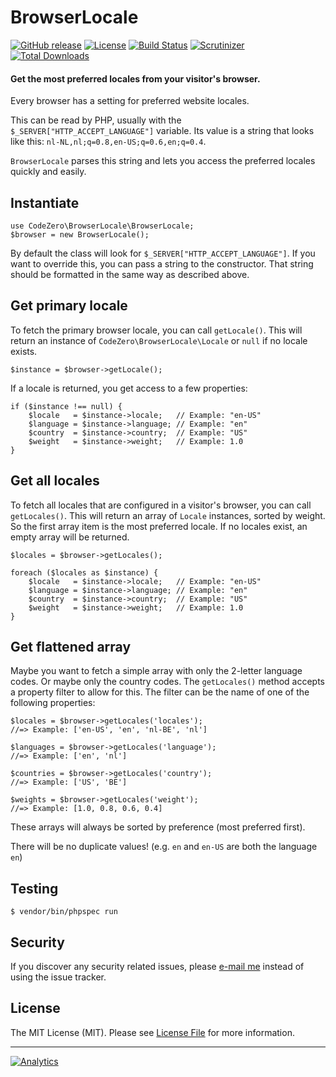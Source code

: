 # BrowserLocale

[![GitHub release](https://img.shields.io/github/release/codezero-be/browser-locale.svg)]() [![License](https://img.shields.io/packagist/l/codezero/browser-locale.svg)]() [![Build Status](https://img.shields.io/travis/codezero-be/browser-locale.svg?branch=master)](https://travis-ci.org/codezero-be/browser-locale) [![Scrutinizer](https://img.shields.io/scrutinizer/g/codezero-be/browser-locale.svg)](https://scrutinizer-ci.com/g/codezero-be/browser-locale) [![Total Downloads](https://img.shields.io/packagist/dt/codezero/browser-locale.svg)](https://packagist.org/packages/codezero/browser-locale)

#### Get the most preferred locales from your visitor's browser.

Every browser has a setting for preferred website locales.

This can be read by PHP, usually with the `$_SERVER["HTTP_ACCEPT_LANGUAGE"]` variable. Its value is a string that looks like this: `nl-NL,nl;q=0.8,en-US;q=0.6,en;q=0.4`.

`BrowserLocale` parses this string and lets you access the preferred locales quickly and easily.

## Instantiate

``` 
use CodeZero\BrowserLocale\BrowserLocale;
$browser = new BrowserLocale();
```

By default the class will look for `$_SERVER["HTTP_ACCEPT_LANGUAGE"]`. If you want to override this, you can pass a string to the constructor. That string should be formatted in the same way as described above.

## Get primary locale

To fetch the primary browser locale, you can call `getLocale()`. This will return an instance of `CodeZero\BrowserLocale\Locale` or `null` if no locale exists.

``` 
$instance = $browser->getLocale();
```

If a locale is returned, you get access to a few properties:

``` 
if ($instance !== null) {
    $locale   = $instance->locale;   // Example: "en-US"
    $language = $instance->language; // Example: "en"
    $country  = $instance->country;  // Example: "US"
    $weight   = $instance->weight;   // Example: 1.0
}
```

## Get all locales

To fetch all locales that are configured in a visitor's browser, you can call `getLocales()`. This will return an array of `Locale` instances, sorted by weight. So the first array item is the most preferred locale. If no locales exist, an empty array will be returned.

``` 
$locales = $browser->getLocales();

foreach ($locales as $instance) {
    $locale   = $instance->locale;   // Example: "en-US"
    $language = $instance->language; // Example: "en"
    $country  = $instance->country;  // Example: "US"
    $weight   = $instance->weight;   // Example: 1.0  
}
```

## Get flattened array

Maybe you want to fetch a simple array with only the 2-letter language codes. Or maybe only the country codes. The `getLocales()` method accepts a property filter to allow for this. The filter can be the name of one of the following properties:

``` 
$locales = $browser->getLocales('locales');
//=> Example: ['en-US', 'en', 'nl-BE', 'nl']

$languages = $browser->getLocales('language');
//=> Example: ['en', 'nl']

$countries = $browser->getLocales('country');
//=> Example: ['US', 'BE']

$weights = $browser->getLocales('weight');
//=> Example: [1.0, 0.8, 0.6, 0.4]
```

These arrays will always be sorted by preference (most preferred first).

There will be no duplicate values! (e.g. `en` and `en-US` are both the language `en`)

## Testing

``` 
$ vendor/bin/phpspec run
```

## Security

If you discover any security related issues, please [e-mail me](mailto:ivan@codezero.be) instead of using the issue tracker.

## License

The MIT License (MIT). Please see [License File](LICENSE.md) for more information.

---

[![Analytics](https://ga-beacon.appspot.com/UA-58876018-1/codezero-be/browser-locale)](https://github.com/igrigorik/ga-beacon)

